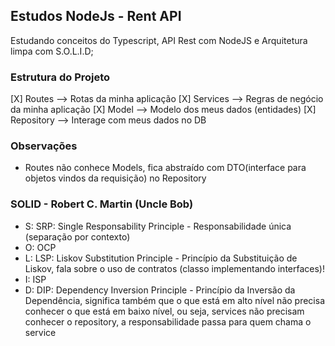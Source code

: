 ## Estudos NodeJs - Rent API

Estudando conceitos do Typescript, API Rest com NodeJS e Arquitetura limpa com S.O.L.I.D;

### Estrutura do Projeto
[X] Routes --> Rotas da minha aplicação
[X] Services --> Regras de negócio da minha aplicação
[X] Model --> Modelo dos meus dados (entidades)
[X] Repository --> Interage com meus dados no DB

### Observações
- Routes não conhece Models, fica abstraído com DTO(interface para objetos vindos da requisição) no Repository

### SOLID - Robert C. Martin (Uncle Bob)
- S: SRP: Single Responsability Principle - Responsabilidade única (separação por contexto)
- O: OCP 
- L: LSP: Liskov Substitution Principle - Princípio da Substituição de Liskov, fala sobre o uso de contratos (classo implementando interfaces)!
- I: ISP
- D: DIP: Dependency Inversion Principle - Princípio da Inversão da Dependência, significa também que o que está em alto nível não precisa conhecer o que está em baixo nível, ou seja, services não precisam conhecer o repository, a responsabilidade passa para quem chama o service